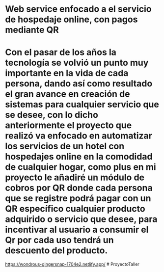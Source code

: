 # Web service enfocado a el servicio de hospedaje online, con pagos mediante QR
# Con el pasar de los años la tecnología se volvió un punto muy importante en la vida de cada persona, dando así como resultado el gran avance en creación de sistemas para cualquier servicio que se desee, con lo dicho anteriormente el proyecto que realizó va enfocado en automatizar los servicios de un hotel con hospedajes online en la comodidad de cualquier hogar, como plus en mi proyecto le añadiré un módulo de cobros por QR donde cada persona que se registre podrá pagar con un QR específico cualquier producto adquirido o servicio que desee, para incentivar al usuario a consumir el Qr por cada uso tendrá un descuento del producto.

https://wondrous-gingersnap-1704e2.netlify.app/
#   P r o y e c t o T a l l e r 
 
 
